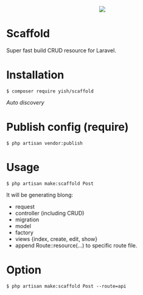 <p align="center"><img src="https://i.imgur.com/0TEljAG.png"></p>

# Scaffold
Super fast build CRUD resource for Laravel.

# Installation
```
$ composer require yish/scaffold
```

*Auto discovery*

# Publish config (require)
```
$ php artisan vendor:publish
```

# Usage
```
$ php artisan make:scaffold Post
```

It will be generating blong:
* request
* controller (including CRUD)
* migration
* model
* factory
* views {index, create, edit, show}
* append Route::resource(...) to specific route file.

# Option
```
$ php artisan make:scaffold Post --route=api
```

